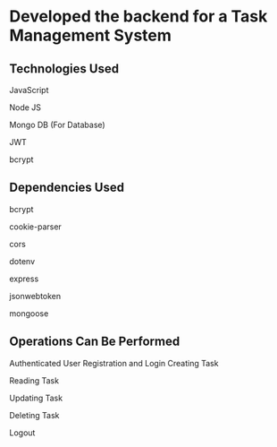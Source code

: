 # Developed the backend for a Task Management System

## Technologies Used
JavaScript

Node JS

Mongo DB (For Database)

JWT

bcrypt

## Dependencies Used
bcrypt

cookie-parser

cors

dotenv

express

jsonwebtoken

mongoose


## Operations Can Be Performed
Authenticated User Registration and Login
Creating Task

Reading Task

Updating Task

Deleting Task

Logout
